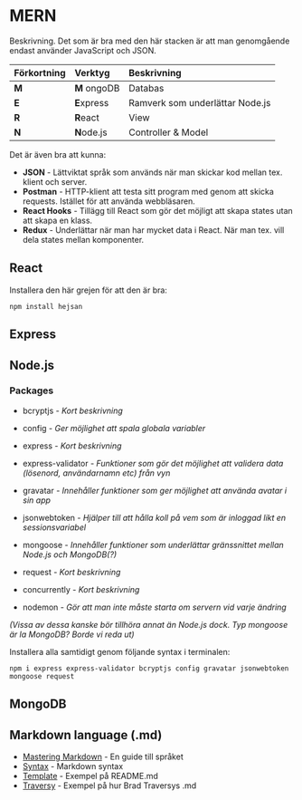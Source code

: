 # MERN

Beskrivning. Det som är bra med den här stacken är att man genomgående endast använder JavaScript och JSON.

Förkortning | Verktyg | Beskrivning
:--- | :--- | :---
**M** | **M** ongoDB | Databas
**E** | **E**xpress | Ramverk som underlättar Node.js
**R** | **R**eact   | View
**N** | **N**ode.js | Controller & Model

Det är även bra att kunna:
* **JSON** - Lättviktat språk som används när man skickar kod mellan tex. klient och server.
* **Postman** - HTTP-klient att testa sitt program med genom att skicka requests. Istället för att använda webbläsaren.
* **React Hooks** - Tillägg till React som gör det möjligt att skapa states utan att skapa en klass.
* **Redux** - Underlättar när man har mycket data i React. När man tex. vill dela states mellan komponenter.

## React
Installera den här grejen för att den är bra:
```
npm install hejsan
```

## Express

## Node.js

### Packages
* bcryptjs *- Kort beskrivning*
* config *- Ger möjlighet att spala globala variabler*
* express *- Kort beskrivning*
* express-validator *- Funktioner som gör det möjlighet att validera data (lösenord, användarnamn etc) från vyn*
* gravatar *- Innehåller funktioner som ger möjlighet att använda avatar i sin app*
* jsonwebtoken *- Hjälper till att hålla koll på vem som är inloggad likt en sessionsvariabel*
* mongoose *- Innehåller funktioner som underlättar gränssnittet mellan Node.js och MongoDB(?)*
* request *- Kort beskrivning*

* concurrently *- Kort beskrivning*
* nodemon *- Gör att man inte måste starta om servern vid varje ändring*

*(Vissa av dessa kanske bör tillhöra annat än Node.js dock. Typ mongoose är la MongoDB? Borde vi reda ut)*

Installera alla samtidigt genom följande syntax i terminalen:
```
npm i express express-validator bcryptjs config gravatar jsonwebtoken mongoose request
```

## MongoDB


## Markdown language (.md)

* [Mastering Markdown](https://guides.github.com/features/mastering-markdown/) - En guide till språket
* [Syntax](https://github.com/adam-p/markdown-here/wiki/Markdown-Cheatsheet) - Markdown syntax
* [Template](https://gist.github.com/PurpleBooth/109311bb0361f32d87a2) - Exempel på README.md
* [Traversy](https://gist.github.com/bradtraversy/c831baaad44343cc945e76c2e30927b3) - Exempel på hur Brad Traversys .md
